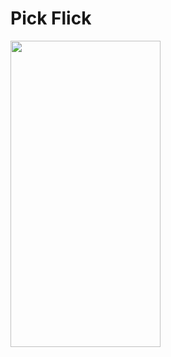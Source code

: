 # Pick Flick


<p float="center">
  <img src="PickFlick/blob/main/CapstonePoster.png" width="240" height="490" />
</p>
